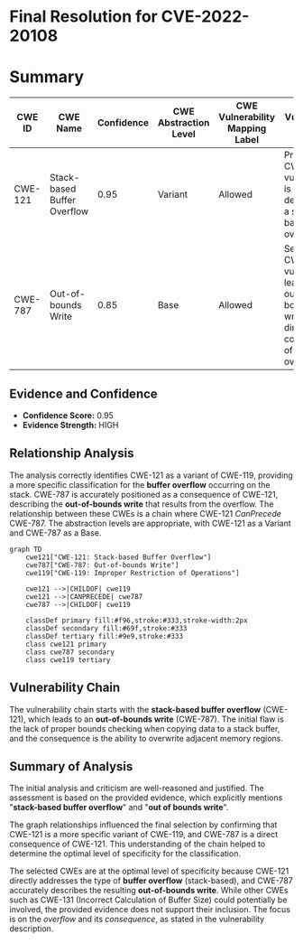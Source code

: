 # Final Resolution for CVE-2022-20108

# Summary
| CWE ID | CWE Name | Confidence | CWE Abstraction Level | CWE Vulnerability Mapping Label | CWE-Vulnerability Mapping Notes |
|---|---|---|---|---|---|
| CWE-121 | Stack-based Buffer Overflow | 0.95 | Variant | Allowed | Primary CWE: The vulnerability is explicitly described as a stack-based buffer overflow. |
| CWE-787 | Out-of-bounds Write | 0.85 | Base | Allowed | Secondary CWE: The vulnerability leads to an out-of-bounds write, a direct consequence of the buffer overflow. |

## Evidence and Confidence

*   **Confidence Score:** 0.95
*   **Evidence Strength:** HIGH

## Relationship Analysis
The analysis correctly identifies CWE-121 as a variant of CWE-119, providing a more specific classification for the **buffer overflow** occurring on the stack. CWE-787 is accurately positioned as a consequence of CWE-121, describing the **out-of-bounds write** that results from the overflow. The relationship between these CWEs is a chain where CWE-121 *CanPrecede* CWE-787. The abstraction levels are appropriate, with CWE-121 as a Variant and CWE-787 as a Base.

```mermaid
graph TD
    cwe121["CWE-121: Stack-based Buffer Overflow"]
    cwe787["CWE-787: Out-of-bounds Write"]
    cwe119["CWE-119: Improper Restriction of Operations"]
    
    cwe121 -->|CHILDOF| cwe119
    cwe121 -->|CANPRECEDE| cwe787
    cwe787 -->|CHILDOF| cwe119
    
    classDef primary fill:#f96,stroke:#333,stroke-width:2px
    classDef secondary fill:#69f,stroke:#333
    classDef tertiary fill:#9e9,stroke:#333
    class cwe121 primary
    class cwe787 secondary
    class cwe119 tertiary
```

## Vulnerability Chain
The vulnerability chain starts with the **stack-based buffer overflow** (CWE-121), which leads to an **out-of-bounds write** (CWE-787). The initial flaw is the lack of proper bounds checking when copying data to a stack buffer, and the consequence is the ability to overwrite adjacent memory regions.

## Summary of Analysis
The initial analysis and criticism are well-reasoned and justified. The assessment is based on the provided evidence, which explicitly mentions "**stack-based buffer overflow**" and "**out of bounds write**".

The graph relationships influenced the final selection by confirming that CWE-121 is a more specific variant of CWE-119, and CWE-787 is a direct consequence of CWE-121. This understanding of the chain helped to determine the optimal level of specificity for the classification.

The selected CWEs are at the optimal level of specificity because CWE-121 directly addresses the type of **buffer overflow** (stack-based), and CWE-787 accurately describes the resulting **out-of-bounds write**. While other CWEs such as CWE-131 (Incorrect Calculation of Buffer Size) could potentially be involved, the provided evidence does not support their inclusion. The focus is on the *overflow* and its *consequence*, as stated in the vulnerability description.